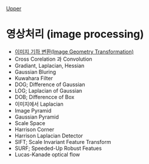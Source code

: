 [Upper](../index.md)

# 영상처리 (image processing)

- [이미지 기하 변환(Image Geometry Transformation)](image_geometry_transformation.md)
- Cross Corelation 과 Convolution
- Gradiant, Laplacian, Hessian
- Gaussian Bluring
- Kuwahara Filter
- DOG; Difference of Gaussian
- LOG; Laplacian of Gaussian
- DOB; Differencce of Box
- 이미지에서 Laplacian
- Image Pyramid
- Gaussian Pyramid
- Scale Space
- Harrison Corner
- Harrison Laplacian Detector
- SIFT; Scale Invariant Feature Transform
- SURF; Speeded-Up Robust Featues
- Lucas-Kanade optical flow





